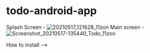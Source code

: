 # todo-android-app
Splash Screen - ![20210517_121628_11zon](https://user-images.githubusercontent.com/81878722/118473163-4ee26700-b727-11eb-80f7-5eede491aba6.jpg)
Main screen - ![Screenshot_20210517-135440_Todo_11zon](https://user-images.githubusercontent.com/81878722/118473680-dfb94280-b727-11eb-9f90-f677b50c381e.jpg)


How to install -->
